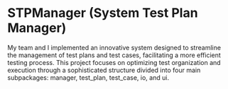 # STPManager (System Test Plan Manager)
My team and I implemented an innovative system designed to streamline the management of test plans and test cases, facilitating a more efficient testing process. This project focuses on optimizing test organization and execution through a sophisticated structure divided into four main subpackages: manager, test_plan, test_case, io, and ui.
